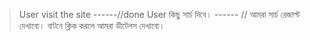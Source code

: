 > User visit the site ------//done
> User কিছু সার্চ দিবে। ------ // 
> আমরা সার্চ রেজাল্ট দেখাবো।
> বাটনে ক্লিক করলে আমরা ডীটেলস দেখাবো। 
